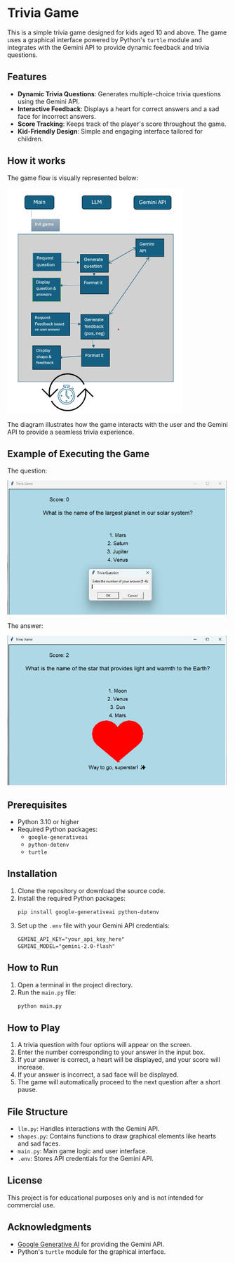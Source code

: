 # Trivia Game

This is a simple trivia game designed for kids aged 10 and above. The game uses a graphical interface powered by Python's `turtle` module and integrates with the Gemini API to provide dynamic feedback and trivia questions.

## Features

- **Dynamic Trivia Questions**: Generates multiple-choice trivia questions using the Gemini API.
- **Interactive Feedback**: Displays a heart for correct answers and a sad face for incorrect answers.
- **Score Tracking**: Keeps track of the player's score throughout the game.
- **Kid-Friendly Design**: Simple and engaging interface tailored for children.

## How it works

The game flow is visually represented below:

<!-- ![Game Flow](call.png | width=100) -->
<p >
    <img src="call.png" alt="Description" width="400">
</p>
The diagram illustrates how the game interacts with the user and the Gemini API to provide a seamless trivia experience.

## Example of Executing the Game
The question:
<p>
    <img src="question.png" alt="Trivia Question Example" width="500">
</p>
The answer:
<p >
    <img src="answer.png" alt="Trivia Feedback" width="500">
</p>

## Prerequisites

- Python 3.10 or higher
- Required Python packages:
  - `google-generativeai`
  - `python-dotenv`
  - `turtle`

## Installation

1. Clone the repository or download the source code.
2. Install the required Python packages:
   ```sh
   pip install google-generativeai python-dotenv
   ```
3. Set up the `.env` file with your Gemini API credentials:
   ```env
   GEMINI_API_KEY="your_api_key_here"
   GEMINI_MODEL="gemini-2.0-flash"
   ```

## How to Run

1. Open a terminal in the project directory.
2. Run the `main.py` file:
   ```sh
   python main.py
   ```

## How to Play

1. A trivia question with four options will appear on the screen.
2. Enter the number corresponding to your answer in the input box.
3. If your answer is correct, a heart will be displayed, and your score will increase.
4. If your answer is incorrect, a sad face will be displayed.
5. The game will automatically proceed to the next question after a short pause.

## File Structure

- `llm.py`: Handles interactions with the Gemini API.
- `shapes.py`: Contains functions to draw graphical elements like hearts and sad faces.
- `main.py`: Main game logic and user interface.
- `.env`: Stores API credentials for the Gemini API.

## License

This project is for educational purposes only and is not intended for commercial use.

## Acknowledgments

- [Google Generative AI](https://developers.generativeai.google/) for providing the Gemini API.
- Python's `turtle` module for the graphical interface.
